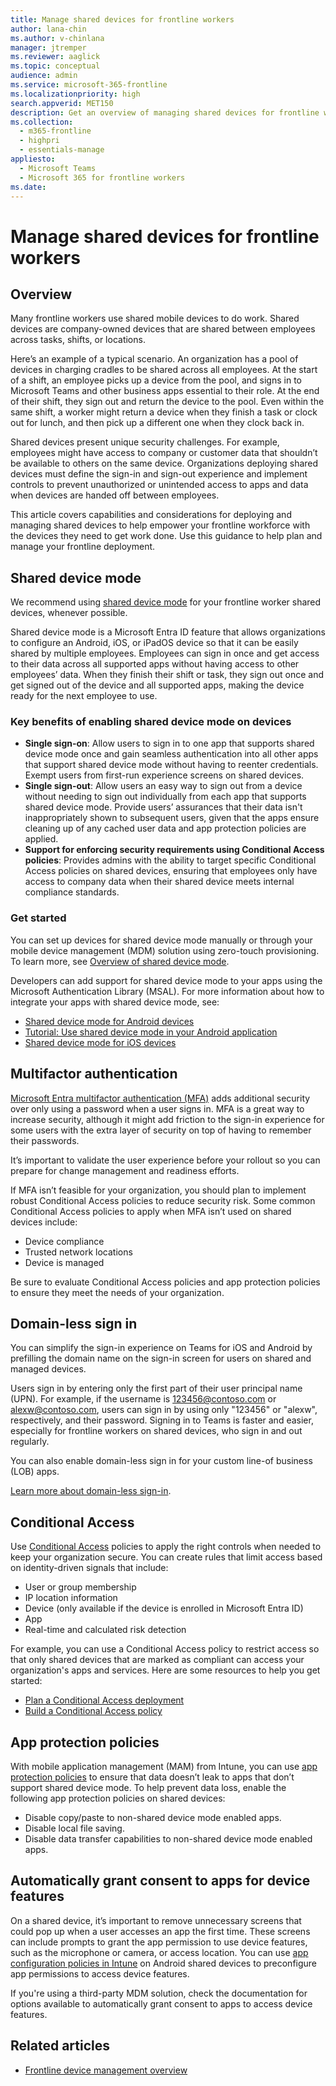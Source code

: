 ```yaml
---
title: Manage shared devices for frontline workers
author: lana-chin
ms.author: v-chinlana
manager: jtremper
ms.reviewer: aaglick
ms.topic: conceptual
audience: admin
ms.service: microsoft-365-frontline
ms.localizationpriority: high
search.appverid: MET150
description: Get an overview of managing shared devices for frontline workers in your organization. 
ms.collection: 
  - m365-frontline
  - highpri
  - essentials-manage
appliesto: 
  - Microsoft Teams
  - Microsoft 365 for frontline workers
ms.date: 
---
```


# Manage shared devices for frontline workers

## Overview

Many frontline workers use shared mobile devices to do work. Shared devices are company-owned devices that are shared between employees across tasks, shifts, or locations.

Here’s an example of a typical scenario. An organization has a pool of devices in charging cradles to be shared across all employees. At the start of a shift, an employee picks up a device from the pool, and signs in to Microsoft Teams and other business apps essential to their role. At the end of their shift, they sign out and return the device to the pool. Even within the same shift, a worker might return a device when they finish a task or clock out for lunch, and then pick up a different one when they clock back in.

Shared devices present unique security challenges. For example, employees might have access to company or customer data that shouldn’t be available to others on the same device. Organizations deploying shared devices must define the sign-in and sign-out experience and implement controls to prevent unauthorized or unintended access to apps and data when devices are handed off between employees.

This article covers capabilities and considerations for deploying and managing shared devices to help empower your frontline workforce with the devices they need to get work done. Use this guidance to help plan and manage your frontline deployment.

## Shared device mode

We recommend using [shared device mode](/entra/identity-platform/msal-shared-devices) for your frontline worker shared devices, whenever possible.

Shared device mode is a Microsoft Entra ID feature that allows organizations to configure an Android, iOS, or iPadOS device so that it can be easily shared by multiple employees. Employees can sign in once and get access to their data across all supported apps without having access to other employees’ data. When they finish their shift or task, they sign out once and get signed out of the device and all supported apps, making the device ready for the next employee to use.

### Key benefits of enabling shared device mode on devices

- **Single sign-on**: Allow users to sign in to one app that supports shared device mode once and gain seamless authentication into all other apps that support shared device mode without having to reenter credentials. Exempt users from first-run experience screens on shared devices.
- **Single sign-out**: Allow users an easy way to sign out from a device without needing to sign out individually from each app that supports shared device mode. Provide users’ assurances that their data isn't inappropriately shown to subsequent users, given that the apps ensure cleaning up of any cached user data and app protection policies are applied.
- **Support for enforcing security requirements using Conditional Access policies**: Provides admins with the ability to target specific Conditional Access policies on shared devices, ensuring that employees only have access to company data when their shared device meets internal compliance standards.

### Get started

You can set up devices for shared device mode manually or through your mobile device management (MDM) solution using zero-touch provisioning. To learn more, see [Overview of shared device mode](/entra/identity-platform/msal-shared-devices).

Developers can add support for shared device mode to your apps using the Microsoft Authentication Library (MSAL). For more information about how to integrate your apps with shared device mode, see:

- [Shared device mode for Android devices](/entra/identity-platform/msal-android-shared-devices)
- [Tutorial: Use shared device mode in your Android application](/entra/identity-platform/tutorial-v2-shared-device-mode)
- [Shared device mode for iOS devices](/entra/msal/objc/shared-devices-ios)

## Multifactor authentication

[Microsoft Entra multifactor authentication (MFA)](/entra/identity/authentication/concept-mfa-howitworks) adds additional security over only using a password when a user signs in. MFA is a great way to increase security, although it might add friction to the sign-in experience for some users with the extra layer of security on top of having to remember their passwords.

It’s important to validate the user experience before your rollout so you can prepare for change management and readiness efforts.

If MFA isn’t feasible for your organization, you should plan to implement robust Conditional Access policies to reduce security risk. Some common Conditional Access policies to apply when MFA isn’t used on shared devices include:

- Device compliance
- Trusted network locations
- Device is managed

Be sure to evaluate Conditional Access policies and app protection policies to ensure they meet the needs of your organization.

## Domain-less sign in

You can simplify the sign-in experience on Teams for iOS and Android by prefilling the domain name on the sign-in screen for users on shared and managed devices.

Users sign in by entering only the first part of their user principal name (UPN). For example, if the username is 123456@contoso.com or alexw@contoso.com, users can sign in by using only "123456" or "alexw", respectively, and their password. Signing in to Teams is faster and easier, especially for frontline workers on shared devices, who sign in and out regularly.

You can also enable domain-less sign in for your custom line-of business (LOB) apps.

[Learn more about domain-less sign-in](/microsoftteams/sign-in-teams?bc=%2Fmicrosoft-365%2Ffrontline%2Fbreadcrumb%2Ftoc.json&toc=%2Fmicrosoft-365%2Ffrontline%2Ftoc.json&view=o365-worldwide#enable-domain-less-sign-in-for-your-custom-apps).

## Conditional Access

Use [Conditional Access](/entra/identity/conditional-access/overview) policies to apply the right controls when needed to keep your organization secure. You can create rules that limit access based on identity-driven signals that include:

- User or group membership
- IP location information
- Device (only available if the device is enrolled in Microsoft Entra ID)
- App
- Real-time and calculated risk detection

For example, you can use a Conditional Access policy to restrict access so that only shared devices that are marked as compliant can access your organization's apps and services. Here are some resources to help you get started:

- [Plan a Conditional Access deployment](/entra/identity/conditional-access/plan-conditional-access)
- [Build a Conditional Access policy](/entra/identity/conditional-access/concept-conditional-access-policies)

## App protection policies

With mobile application management (MAM) from Intune, you can use [app protection policies](/mem/intune/apps/app-protection-policy) to ensure that data doesn’t leak to apps that don’t support shared device mode. To help prevent data loss, enable the following app protection policies on shared devices:

- Disable copy/paste to non-shared device mode enabled apps.
- Disable local file saving.
- Disable data transfer capabilities to non-shared device mode enabled apps.

## Automatically grant consent to apps for device features

On a shared device, it’s important to remove unnecessary screens that could pop up when a user accesses an app the first time. These screens can include prompts to grant the app permission to use device features, such as the microphone or camera, or access location. You can use [app configuration policies in Intune](/mem/intune/apps/app-configuration-policies-use-android#preconfigure-the-permissions-grant-state-for-apps) on Android shared devices to preconfigure app permissions to access device features.

If you're using a third-party MDM solution, check the documentation for options available to automatically grant consent to apps to access device features.

## Related articles

- [Frontline device management overview](flw-devices.md)
